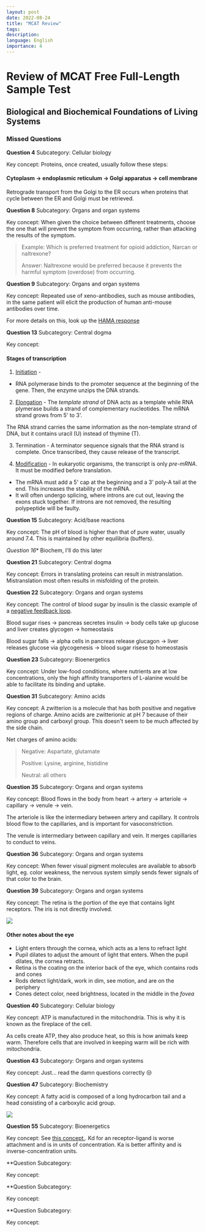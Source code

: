 ```yaml
---
layout: post
date: 2022-08-24
title: "MCAT Review"
tags: 
description: 
language: English
importance: 4
---
```

# Review of MCAT Free Full-Length Sample Test

## Biological and Biochemical Foundations of Living Systems

### Missed Questions

**Question 4**
Subcategory: Cellular biology

Key concept: Proteins, once created, usually follow these steps: 

#### Cytoplasm -> endoplasmic reticulum -> Golgi apparatus -> cell membrane

Retrograde transport from the Golgi to the ER occurs when proteins that cycle between the ER and Golgi must be retrieved.

**Question 8**
Subcategory: Organs and organ systems

Key concept: When given the choice between different treatments, choose the one that will prevent the symptom from occurring, rather than attacking the results of the symptom.

>Example: Which is preferred treatment for opioid addiction, Narcan or naltrexone?
>
>Answer: Naltrexone would be preferred because it prevents the harmful symptom (overdose) from occurring.

**Question 9**
Subcategory: Organs and organ systems

Key concept: Repeated use of xeno-antibodies, such as mouse antibodies, in the same patient will elicit the production of human anti-mouse antibodies over time.

For more details on this, look up the [HAMA response](https://en.wikipedia.org/wiki/Human_anti-mouse_antibody)

**Question 13**
Subcategory: Central dogma

Key concept: 

#### Stages of transcription

1. [Initiation](https://cdn.kastatic.org/ka-perseus-images/22a15818999b09a1ba58a9abaadfe1045c93d2f4.png) -
- RNA polymerase binds to the promoter sequence at the beginning of the gene.
Then, the enzyme unzips the DNA strands.

2. [Elongation](https://cdn.kastatic.org/ka-perseus-images/1da89713b9aa8067742244d916749e72561bb3cc.png) - 
The *template strand* of DNA acts as a template while RNA plymerase builds a strand of complementary nucleotides.
The mRNA strand grows from 5' to 3'. 

The RNA strand carries the same information as the non-template strand of DNA, but it contains uracil (U) instead of thymine (T).

3. Termination - A terminator sequence signals that the RNA strand is complete. Once transcribed, they cause release of the transcript.

4. [Modification](https://cdn.kastatic.org/ka-perseus-images/63dbd2d4d2bbdba7861bd7d904113e4364adf71b.png) - 
In eukaryotic organisms, the transcript is only *pre-mRNA*. It must be modified before translation.

 - The mRNA must add a 5' cap at the beginning and a 3' poly-A tail at the end.
 This increases the stability of the mRNA.
 - It will often undergo splicing, where introns are cut out, leaving the exons stuck together.
 If introns are not removed, the resulting polypeptide will be faulty.
		
**Question 15**
Subcategory: Acid/base reactions

Key concept: The pH of blood is higher than that of pure water, usually around 7.4. This is maintained by other equilibria (buffers).

*Question 16**
Biochem, I'll do this later

**Question 21**
Subcategory: Central dogma

Key concept: Errors in translating proteins can result in mistranslation. Mistranslation most often results in misfolding of the protein.

**Question 22**
Subcategory: Organs and organ systems

Key concept: The control of blood sugar by insulin is the classic example of a [negative feedback loop](https://bio.libretexts.org/@api/deki/files/15807/glucose_feedback.png?revision=1).

Blood sugar rises -> pancreas secretes insulin -> body cells take up glucose and liver creates glycogen -> homeostasis

Blood sugar falls -> alpha cells in pancreas release glucagon -> liver releases glucose via glycogenesis -> blood sugar risese to homeostasis

**Question 23**
Subcategory: Bioenergetics

Key concept: Under low-food conditions, where nutrients are at low concentrations, only the high affinity transporters of L-alanine would be able to facilitate its binding and uptake.

**Question 31**
Subcategory: Amino acids

Key concept: A zwitterion is a molecule that has both positive and negative regions of charge. Amino acids are zwitterionic at pH 7 because of their amino group and carboxyl group. This doesn't seem to be much affected by the side chain.

Net charges of amino acids:
> Negative: Aspartate, glutamate
>
> Positive: Lysine, arginine, histidine
>
> Neutral: all others

**Question 35**
Subcategory: Organs and organ systems

Key concept: Blood flows in the body from heart -> artery -> arteriole -> capillary -> venule -> vein.

The arteriole is like the intermediary between artery and capillary. It controls blood flow to the capillaries, and is important for vasoconstriction. 

The venule is intermediary between capillary and vein. It merges capillaries to conduct to veins.

**Question 36**
Subcategory: Organs and organ systems

Key concept: When fewer visual pigment molecules are available to absorb light, eg. color weakness, the nervous system simply sends fewer signals of that color to the brain.

**Question 39**
Subcategory: Organs and organ systems

Key concept: The retina is the portion of the eye that contains light receptors. The iris is not directly involved. 

![](/MCAT-materials/eye.png)

#### Other notes about the eye
- Light enters through the cornea, which acts as a lens to refract light
- Pupil dilates to adjust the amount of light that enters. When the pupil dilates, the cornea retracts.
- Retina is the coating on the interior back of the eye, which contains rods and cones
- Rods detect light/dark, work in dim, see motion, and are on the periphery
- Cones detect color, need brightness, located in the middle in the *fovea*

**Question 40**
Subcategory: Cellular biology

Key concept: ATP is manufactured in the mitochondria. This is why it is known as the fireplace of the cell.

As cells create ATP, they also produce heat, so this is how animals keep warm. Therefore cells that are involved in keeping warm will be rich with mitochondria.

**Question 43**
Subcategory: Organs and organ systems

Key concept: Just... read the damn questions correctly 😒

**Question 47**
Subcategory: Biochemistry 

Key concept: A fatty acid is composed of a long hydrocarbon tail and a head consisting of a carboxylic acid group.

[![](/MCAT-materials/fatty-acid.png/)](http://hyperphysics.phy-astr.gsu.edu/hbase/Organic/fataci.html)

**Question 55**
Subcategory: Bioenergetics

Key concept: See [this concept.](https://github.com/sjglove41/sjglove41.github.io/blob/master/wiki/MCAT.md#question-30). Kd for an receptor-ligand is worse attachment and is in units of concentration. Ka is better affinity and is inverse-concentration units. 

**Question 
Subcategory: 

Key concept:

**Question 
Subcategory: 

Key concept:

**Question 
Subcategory: 

Key concept:
